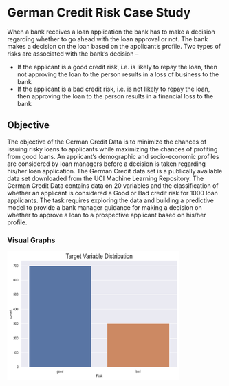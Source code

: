 # German Credit Risk Case Study

When a bank receives a loan application the bank has to make a decision regarding whether to go ahead with the loan approval or not. The bank makes a decision on the loan based on the applicant’s profile. Two types of risks are associated with the bank’s decision –
- If the applicant is a good credit risk, i.e. is likely to repay the loan, then not approving the loan to the person results in a loss of business to the bank
- If the applicant is a bad credit risk, i.e. is not likely to repay the loan, then approving the loan to the person results in a financial loss to the bank

## Objective
The objective of the German Credit Data is to minimize the chances of issuing risky loans to applicants while maximizing the chances of profiting from good loans. An applicant’s demographic and socio-economic profiles are considered by loan managers before a decision is taken regarding his/her loan application.
The German Credit data set is a publically available data set downloaded from the UCI Machine Learning Repository. The German Credit Data contains data on 20 variables and the classification of whether an applicant is considered a Good or Bad credit risk for 1000 loan applicants. The task requires exploring the data and building a predictive model to provide a bank manager guidance for making a decision on whether to approve a loan to a prospective applicant based on his/her profile.

### Visual Graphs
<img src="graphs/target_variable_distribution.png" alt="alt text" width="400" height="300">
